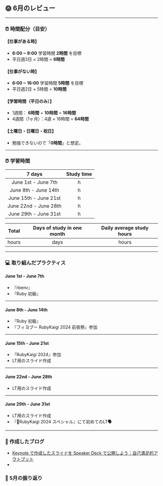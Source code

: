 ## 🌞 6月のレビュー
---

### ⏰ 時間配分（目安）
#### 【仕事がある時】
- **6:00 ~ 9:00** 学習時間 **2時間** を目標
- 平日週3日 × 2時間 = **6時間**

#### 【仕事がない時】
- **6:00 ~ 16:00** 学習時間 **5時間** を目標
- 平日週2日 × 5時間 = **10時間**

#### 【学習時間（平日のみ）】
- 1週間： **6時間** + **10時間** = **16時間**
- 4週間（1ヶ月）：4週 × 16時間 = **64時間**

#### 【土曜日・日曜日・祝日】
- 勉強できないので「**0時間**」と想定。

---

### ⏰ 学習時間
| 7 days | Study time |
| :---: | :---: |
| June 1st - June 7th |  h |
| June 8th - June 14th |  h |
| June 15th - June 21st |  h |
| June 22nd - June 28th |  h |
| June 29th - June 31st |  h |


| Total | Days of study in one month | Daily average study hours |
| :---: | :---: | :---: |
|  hours |  days |  hours |

---


### 💻 取り組んだプラクティス
#### June 1st - June 7th 
- 『rbenv』
- 『Ruby 初級』

---


#### June 8th - June 14th
- 『Ruby 初級』
- 『フィヨブー RubyKaigi 2024 前夜祭』参加

---


#### June 15th - June 21st
- 『RubyKaigi 2024』参加
- LT用のスライド作成

---


#### June 22nd - June 28th
- LT用のスライド作成

---


#### June 29th - June 31st
- LT用のスライド作成
- 『🌺RubyKaigi 2024 スペシャル』にて初めてのLT🗣️

---

### 📰 作成したブログ
- [Keynote で作成したスライドを Speaker Deck で公開しよう：自己満足的アウトプット](https://yswengineer.hatenablog.com/entry/2024/06/03/220514)
-

### 🕺 5月の振り返り
